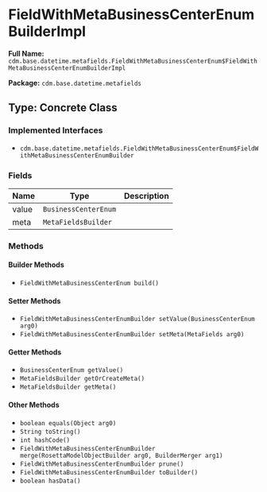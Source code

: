 # FieldWithMetaBusinessCenterEnumBuilderImpl

**Full Name:** `cdm.base.datetime.metafields.FieldWithMetaBusinessCenterEnum$FieldWithMetaBusinessCenterEnumBuilderImpl`

**Package:** `cdm.base.datetime.metafields`

## Type: Concrete Class

### Implemented Interfaces

- `cdm.base.datetime.metafields.FieldWithMetaBusinessCenterEnum$FieldWithMetaBusinessCenterEnumBuilder`

### Fields

| Name | Type | Description |
|------|------|-------------|
| value | `BusinessCenterEnum` |  |
| meta | `MetaFieldsBuilder` |  |

### Methods

#### Builder Methods

- `FieldWithMetaBusinessCenterEnum build()`

#### Setter Methods

- `FieldWithMetaBusinessCenterEnumBuilder setValue(BusinessCenterEnum arg0)`
- `FieldWithMetaBusinessCenterEnumBuilder setMeta(MetaFields arg0)`

#### Getter Methods

- `BusinessCenterEnum getValue()`
- `MetaFieldsBuilder getOrCreateMeta()`
- `MetaFieldsBuilder getMeta()`

#### Other Methods

- `boolean equals(Object arg0)`
- `String toString()`
- `int hashCode()`
- `FieldWithMetaBusinessCenterEnumBuilder merge(RosettaModelObjectBuilder arg0, BuilderMerger arg1)`
- `FieldWithMetaBusinessCenterEnumBuilder prune()`
- `FieldWithMetaBusinessCenterEnumBuilder toBuilder()`
- `boolean hasData()`

